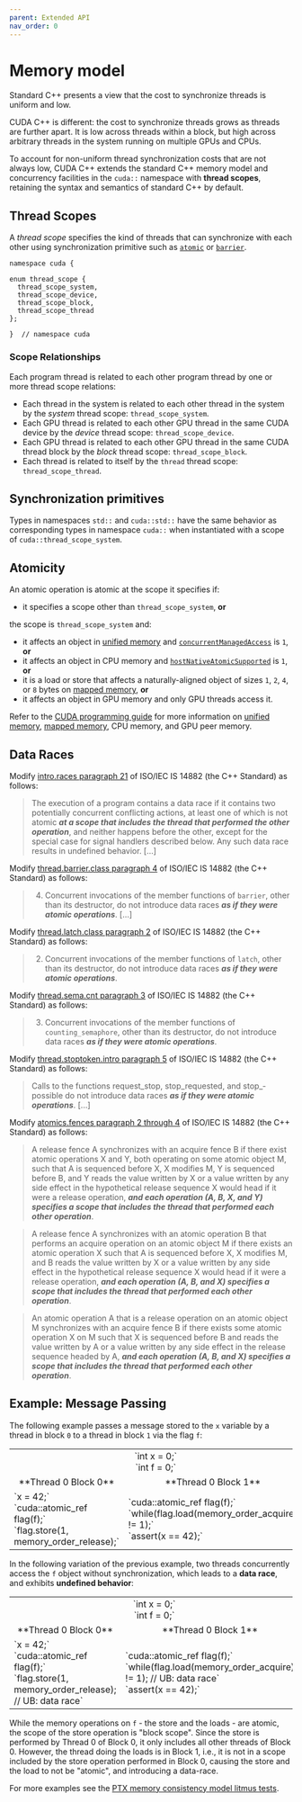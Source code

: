 ```yaml
---
parent: Extended API
nav_order: 0
---
```


# Memory model

Standard C++ presents a view that the cost to synchronize threads is uniform and low.

CUDA C++ is different: the cost to synchronize threads grows as threads are further apart.
It is low across threads within a block, but high across arbitrary threads in the system running on multiple GPUs and CPUs.

To account for non-uniform thread synchronization costs that are not always low, CUDA C++ extends the standard C++ memory model and concurrency facilities in the `cuda::` namespace with **thread scopes**, retaining the syntax and semantics of standard C++ by default.

## Thread Scopes

A _thread scope_ specifies the kind of threads that can synchronize with each other using synchronization primitive such as [`atomic`] or [`barrier`].

```cuda
namespace cuda {

enum thread_scope {
  thread_scope_system,
  thread_scope_device,
  thread_scope_block,
  thread_scope_thread
};

}  // namespace cuda
```

[`atomic`]: synchronization_primitives/atomic.md
[`barrier`]: synchronization_primitives/barrier.md

### Scope Relationships

Each program thread is related to each other program thread by one or more thread scope relations:
- Each thread in the system is related to each other thread in the system by the *system* thread scope: `thread_scope_system`.
- Each GPU thread is related to each other GPU thread in the same CUDA device by the *device* thread scope: `thread_scope_device`.
- Each GPU thread is related to each other GPU thread in the same CUDA thread block by the *block* thread scope: `thread_scope_block`.
- Each thread is related to itself by the `thread` thread scope: `thread_scope_thread`.

## Synchronization primitives

Types in namespaces `std::` and `cuda::std::` have the same behavior as corresponding types in namespace `cuda::` when instantiated with a scope of `cuda::thread_scope_system`.

## Atomicity

An atomic operation is atomic at the scope it specifies if:
- it specifies a scope other than `thread_scope_system`, **or**

the scope is `thread_scope_system` and:

- it affects an object in [unified memory] and [`concurrentManagedAccess`] is `1`, **or**
- it affects an object in CPU memory and [`hostNativeAtomicSupported`] is `1`, **or**
- it is a load or store that affects a naturally-aligned object of sizes `1`, `2`, `4`, or `8` bytes on [mapped memory], **or**
- it affects an object in GPU memory and only GPU threads access it.

[mapped memory]: https://docs.nvidia.com/cuda/cuda-c-programming-guide/index.html#mapped-memory

Refer to the [CUDA programming guide] for more information on [unified memory], [mapped memory], CPU memory, and GPU peer memory.

[mapped memory]: https://docs.nvidia.com/cuda/cuda-c-programming-guide/index.html#mapped-memory
[unified memory]: https://docs.nvidia.com/cuda/cuda-c-programming-guide/index.html#um-unified-memory-programming-hd
[CUDA programming guide]: https://docs.nvidia.com/cuda/cuda-c-programming-guide/index.html
[`concurrentManagedAccess`]: https://docs.nvidia.com/cuda/cuda-runtime-api/structcudaDeviceProp.html#structcudaDeviceProp_116f9619ccc85e93bc456b8c69c80e78b
[`hostNativeAtomicSupported`]: https://docs.nvidia.com/cuda/cuda-runtime-api/structcudaDeviceProp.html#structcudaDeviceProp_1ef82fd7d1d0413c7d6f33287e5b6306f

## Data Races

Modify [intro.races paragraph 21] of ISO/IEC IS 14882 (the C++ Standard) as follows:
> The execution of a program contains a data race if it contains two potentially concurrent conflicting actions, at least one of which is not atomic ***at a scope that includes the thread that performed the other operation***, and neither happens before the other, except for the special case for signal handlers described below. Any such data race results in undefined behavior. [...]

Modify [thread.barrier.class paragraph 4] of ISO/IEC IS 14882 (the C++ Standard) as follows:
> 4. Concurrent invocations of the member functions of `barrier`, other than its destructor, do not introduce data races ***as if they were atomic operations***. [...]

Modify [thread.latch.class paragraph 2] of ISO/IEC IS 14882 (the C++ Standard) as follows:
> 2. Concurrent invocations of the member functions of `latch`, other than its destructor, do not introduce data races ***as if they were atomic operations***.

Modify [thread.sema.cnt paragraph 3] of ISO/IEC IS 14882 (the C++ Standard) as follows:
> 3. Concurrent invocations of the member functions of `counting_semaphore`, other than its destructor, do not introduce data races ***as if they were atomic operations***.

Modify [thread.stoptoken.intro paragraph 5] of ISO/IEC IS 14882 (the C++ Standard) as follows:
> Calls to the functions request_­stop, stop_­requested, and stop_­possible do not introduce data races ***as if they were atomic operations***. [...]

[thread.stoptoken.intro paragraph 5]: https://eel.is/c++draft/thread#stoptoken.intro-5

Modify [atomics.fences paragraph 2 through 4] of ISO/IEC IS 14882 (the C++ Standard) as follows:
> A release fence A synchronizes with an acquire fence B if there exist atomic
> operations X and Y, both operating on some atomic object M, such that A is
> sequenced before X, X modifies M, Y is sequenced before B, and Y reads the
> value written by X or a value written by any side effect in the hypothetical
> release sequence X would head if it were a release operation,
> ***and each operation (A, B, X, and Y) specifies a scope that includes the thread that performed each other operation***.

> A release fence A synchronizes with an atomic operation B that performs an
> acquire operation on an atomic object M if there exists an atomic operation X
> such that A is sequenced before X, X modifies M, and B reads the value
> written by X or a value written by any side effect in the hypothetical
> release sequence X would head if it were a release operation,
> ***and each operation (A, B, and X) specifies a scope that includes the thread that performed each other operation***.

> An atomic operation A that is a release operation on an atomic object M
> synchronizes with an acquire fence B if there exists some atomic operation X
> on M such that X is sequenced before B and reads the value written by A or a
> value written by any side effect in the release sequence headed by A,
> ***and each operation (A, B, and X) specifies a scope that includes the thread that performed each other operation***.

## Example: Message Passing

The following example passes a message stored to the `x` variable by a thread in block `0` to a thread in block `1` via the flag `f`:

<table class="display">
<tr class="header"><td colspan="2" markdown="span" align="center">
`int x = 0;`<br>
`int f = 0;`
</td></tr>
<tr class="header">
<td markdown="span" align="center"> 
**Thread 0 Block 0** 
</td><td markdown="span" align="center"> 
**Thread 0 Block 1** 
</td>
</tr>
<tr>
<td markdown="span">
`x = 42;`<br>
`cuda::atomic_ref<int, cuda::thread_scope_device> flag(f);`<br>
`flag.store(1, memory_order_release);`
</td>
<td markdown="span">
`cuda::atomic_ref<int, cuda::thread_scope_device> flag(f);`<br>
`while(flag.load(memory_order_acquire) != 1);`<br>
`assert(x == 42);`
</td>
</tr>
</table>

In the following variation of the previous example, two threads concurrently access the `f` object without synchronization, which leads to a **data race**, and exhibits **undefined behavior**:

<table>
<tr><td colspan="2" markdown="span" align="center">
`int x = 0;`<br>
`int f = 0;`
</td></tr>
<tr>
<td markdown="span" align="center"> 
**Thread 0 Block 0** 
</td><td markdown="span" align="center"> 
**Thread 0 Block 1** 
</td>
</tr>
<tr>
<td markdown="span">
`x = 42;`<br>
`cuda::atomic_ref<int, cuda::thread_scope_block> flag(f);`<br>
`flag.store(1, memory_order_release);  // UB: data race`
</td>
<td markdown="span">
`cuda::atomic_ref<int, cuda::thread_scope_device> flag(f);`<br>
`while(flag.load(memory_order_acquire) != 1); // UB: data race`<br>
`assert(x == 42);`
</td>
</tr>
</table>

While the memory operations on `f` - the store and the loads - are atomic, the scope of the store operation is "block scope". Since the store is performed by Thread 0 of Block 0, it only includes all other threads of Block 0. However, the thread doing the loads is in Block 1, i.e., it is not in a scope included by the store operation performed in Block 0, causing the store and the load to not be "atomic", and introducing a data-race. 

For more examples see the [PTX memory consistency model litmus tests].

[PTX memory consistency model litmus tests]: https://docs.nvidia.com/cuda/parallel-thread-execution/index.html#axioms 
[intro.races paragraph 21]: https://eel.is/c++draft/intro.races#21
[thread.barrier.class paragraph 4]: https://eel.is/c++draft/thread.barrier.class#4
[thread.latch.class paragraph 2]: https://eel.is/c++draft/thread.latch.class#2
[thread.sema.cnt paragraph 3]: https://eel.is/c++draft/thread.sema.cnt#3
[atomics.fences paragraph 2 through 4]: https://eel.is/c++draft/atomics.fences#2
